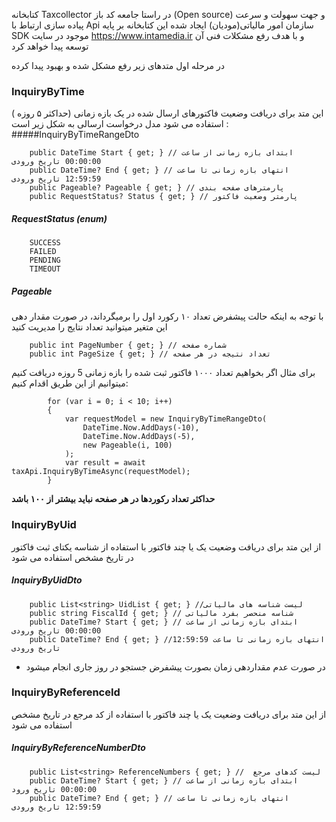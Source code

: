 کتابخانه Taxcollector در راستا جامعه کد باز (Open source) و جهت سهولت و سرعت پیاده سازی ارتباط با Api سازمان امور مالیاتی(مودیان) ایجاد شده
این کتابخانه بر پایه SDK موجود در سایت https://www.intamedia.ir و با هدف رفع مشکلات فنی آن توسعه پیدا خواهد کرد

در مرحله اول متدهای زیر رفع مشکل شده و بهبود پیدا کرده

### InquiryByTime
این متد برای دریافت وضعیت فاکتورهای ارسال شده در یک بازه زمانی (حداکثر ۵ روزه ) استفاده می شود
مدل درخواست ارسالی به شکل زیر است :
#####InquiryByTimeRangeDto
```
    public DateTime Start { get; } // ابتدای بازه زمانی از ساعت 00:00:00 تاریخ ورودی
    public DateTime? End { get; } // انتهای بازه زمانی تا ساعت 12:59:59 تاریخ ورودی
    public Pageable? Pageable { get; } // پارمترهای صفحه بندی
    public RequestStatus? Status { get; } // پارمتر وضعیت فاکتور
```
##### RequestStatus (enum)
```
    SUCCESS
    FAILED
    PENDING
    TIMEOUT
```
##### Pageable
با توجه به اینکه حالت پیشفرض تعداد ۱۰ رکورد اول را برمیگرداند، در صورت مقدار دهی این متغیر میتوانید تعداد نتایج را مدیریت کنید 
```
    public int PageNumber { get; } // شماره صفحه
    public int PageSize { get; } // تعداد نتیجه در هر صفحه
```
برای مثال اگر بخواهیم تعداد ۱۰۰۰ فاکتور ثبت شده را بازه زمانی 5 روزه دریافت کنیم میتوانیم از این طریق اقدام کنیم:
```
        for (var i = 0; i < 10; i++)
        {
            var requestModel = new InquiryByTimeRangeDto(
                DateTime.Now.AddDays(-10),
                DateTime.Now.AddDays(-5),
                new Pageable(i, 100)
            );
            var result = await taxApi.InquiryByTimeAsync(requestModel);
        }
```
**حداکثر تعداد رکوردها در هر صفحه نباید بیشتر از ۱۰۰ باشد**

### InquiryByUid
از این متد برای دریافت وضعیت یک یا چند فاکتور با استفاده از شناسه یکتای ثبت فاکتور در تاریخ مشخص استفاده می شود

##### InquiryByUidDto
```
    public List<string> UidList { get; } //لیست شناسه های مالیاتی
    public string FiscalId { get; } // شناسه منحصر بفرد مالیاتی
    public DateTime? Start { get; } // ابتدای بازه زمانی از ساعت 00:00:00 تاریخ ورودی
    public DateTime? End { get; } //انتهای بازه زمانی تا ساعت 12:59:59 تاریخ ورودی
```
- در صورت عدم مقداردهی زمان بصورت پیشفرض جستجو در روز جاری انجام میشود

### InquiryByReferenceId
از این متد برای دریافت وضعیت یک یا چند فاکتور با استفاده از کد مرجع در تاریخ مشخص استفاده می شود

##### InquiryByReferenceNumberDto
```
    public List<string> ReferenceNumbers { get; } //  لیست کدهای مرجع
    public DateTime? Start { get; } // ابتدای بازه زمانی از ساعت 00:00:00 تاریخ ورود
    public DateTime? End { get; } // انتهای بازه زمانی تا ساعت 12:59:59 تاریخ ورودی
```
